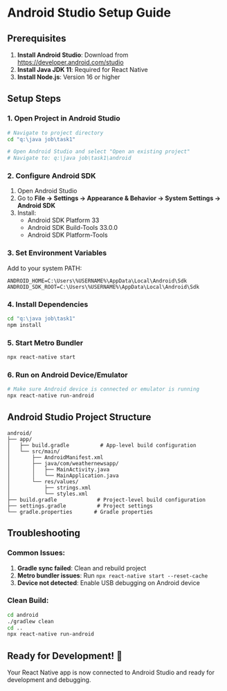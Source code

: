 # Android Studio Setup Guide

## Prerequisites
1. **Install Android Studio**: Download from https://developer.android.com/studio
2. **Install Java JDK 11**: Required for React Native
3. **Install Node.js**: Version 16 or higher

## Setup Steps

### 1. Open Project in Android Studio
```bash
# Navigate to project directory
cd "q:\java job\task1"

# Open Android Studio and select "Open an existing project"
# Navigate to: q:\java job\task1\android
```

### 2. Configure Android SDK
1. Open Android Studio
2. Go to **File → Settings → Appearance & Behavior → System Settings → Android SDK**
3. Install:
   - Android SDK Platform 33
   - Android SDK Build-Tools 33.0.0
   - Android SDK Platform-Tools

### 3. Set Environment Variables
Add to your system PATH:
```
ANDROID_HOME=C:\Users\%USERNAME%\AppData\Local\Android\Sdk
ANDROID_SDK_ROOT=C:\Users\%USERNAME%\AppData\Local\Android\Sdk
```

### 4. Install Dependencies
```bash
cd "q:\java job\task1"
npm install
```

### 5. Start Metro Bundler
```bash
npx react-native start
```

### 6. Run on Android Device/Emulator
```bash
# Make sure Android device is connected or emulator is running
npx react-native run-android
```

## Android Studio Project Structure
```
android/
├── app/
│   ├── build.gradle          # App-level build configuration
│   └── src/main/
│       ├── AndroidManifest.xml
│       ├── java/com/weathernewsapp/
│       │   ├── MainActivity.java
│       │   └── MainApplication.java
│       └── res/values/
│           ├── strings.xml
│           └── styles.xml
├── build.gradle             # Project-level build configuration
├── settings.gradle          # Project settings
└── gradle.properties       # Gradle properties
```

## Troubleshooting

### Common Issues:
1. **Gradle sync failed**: Clean and rebuild project
2. **Metro bundler issues**: Run `npx react-native start --reset-cache`
3. **Device not detected**: Enable USB debugging on Android device

### Clean Build:
```bash
cd android
./gradlew clean
cd ..
npx react-native run-android
```

## Ready for Development! 🚀
Your React Native app is now connected to Android Studio and ready for development and debugging.